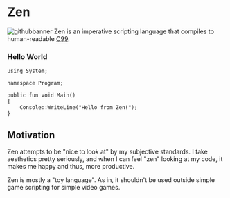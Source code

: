 # Zen
![githubbanner](https://github.com/user-attachments/assets/27413220-6b70-44b2-92ce-927b96c41dff)
Zen is an imperative scripting language that compiles to human-readable [C99](https://en.wikipedia.org/wiki/C99).

### Hello World
```
using System;

namespace Program;

public fun void Main()
{
    Console::WriteLine("Hello from Zen!");
}
```

## Motivation
Zen attempts to be "nice to look at" by my subjective standards. I take aesthetics pretty seriously, and when I can feel "zen" looking at my code, it makes me happy and thus, more productive.

Zen is mostly a "toy language". As in, it shouldn't be used outside simple game scripting for simple video games.
